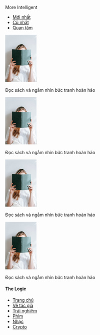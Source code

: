 <!DOCTYPE html>
<html lang="en">
<head>
    <meta charset="UTF-8">
    <meta http-equiv="X-UA-Compatible" content="IE=edge">
    <meta name="viewport" content="width=device-width, initial-scale=1.0">
    <link rel="preconnect" href="https://fonts.googleapis.com"> 
    <link rel="preconnect" href="https://fonts.gstatic.com" crossorigin> 
    <link href="https://fonts.googleapis.com/css2?family=Open+Sans&display=swap" rel="stylesheet">
    <link rel="preconnect" href="https://fonts.googleapis.com"> 
    <link rel="preconnect" href="https://fonts.gstatic.com" crossorigin> 
    <link href="https://fonts.googleapis.com/css2?family=Noto+Sans+TC:wght@100;300;400;500;700;900&display=swap" rel="stylesheet">
    <link rel="stylesheet" href="assets/style.css">
    <title>Document</title>
</head>
<body>
    <div class="bag">
        <div class="blogpost">
            <div id="slogan">
                <p>More Intelligent</p>
            </div>
            <div>
                <ul class="phanloai">
                    <li>
                        <a href="#">Mới nhất</a>
                    </li>
                    <li>
                        <a href="#">Cũ nhất</a>
                    </li>
                    <li>
                        <a href="#">Quan tâm</a>
                    </li>
                </ul>
            </div>
            <div class=post>
                <div id="post-0001" class="mypost">
                    <div class="img-box">
                        <a href="Đọc sách nà" class="overlay"></a>
                        <img width="100px" src="assets/img/Sach-hay-nen-tim-doc.jpg" alt="Sách hay nên đọc nà" title="Sách hay nà">
                    </div>
                    <div class="content-post">
                        <p>Đọc sách và ngắm nhìn bức tranh hoàn hảo</p>
                    </div>
                </div>
                <div id="post-0002" class="mypost">
                    <div class="img-box">
                        <a href="Đọc sách nà" class="overlay"></a>
                        <img width="100px" src="assets/img/Sach-hay-nen-tim-doc.jpg" alt="Sách hay nên đọc nà" title="Sách hay nà">
                    </div>
                    <div class="content-post">
                        <p>Đọc sách và ngắm nhìn bức tranh hoàn hảo</p>
                    </div>
                </div>
                <div id="post-0003" class="mypost">
                    <div class="img-box">
                        <a href="Đọc sách nà" class="overlay"></a>
                        <img width="100px" src="assets/img/Sach-hay-nen-tim-doc.jpg" alt="Sách hay nên đọc nà" title="Sách hay nà">
                    </div>
                    <div class="content-post">
                        <p>Đọc sách và ngắm nhìn bức tranh hoàn hảo</p>
                    </div>
                </div>
                <div id="post-0004" class="mypost">
                    <div class="img-box">
                        <a href="Đọc sách nà" class="overlay"></a>
                        <img width="100px" src="assets/img/Sach-hay-nen-tim-doc.jpg" alt="Sách hay nên đọc nà" title="Sách hay nà">
                    </div>
                    <div class="content-post">
                        <p>Đọc sách và ngắm nhìn bức tranh hoàn hảo</p>
                    </div>
                </div>
            </div>
        </div>
        <nav>
            <div class="logo">
                <h4>The Logic</h4>
            </div>
            <ul class="nav-links">
                <li>
                    <a href="#">Trang chủ</a>
                </li>
                <li>
                    <a href="#">Về tác giả</a>
                </li>
                <li>
                    <a href="#">Trải nghiệm</a>
                </li>
                <li>
                    <a href="#">Phim</a>
                </li>
                <li>
                    <a href="#">Nhạc</a>
                </li>
                <li>
                    <a href="#">Crypto</a>
                </li>
            </ul>
            <div class="burger">
                <div class="line1"></div>
                <div class="line2"></div>
                <div class="line3"></div>
            </div>
        </nav>
        <script src="app.js"></script>
    </div>
</body>
</html>
